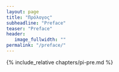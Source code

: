 ```yaml
---
layout: page
title: "Πρόλογος"
subheadline: "Preface"
teaser: "Preface"
header:
   image_fullwidth: ""
permalink: "/preface/"
---
```


{% include_relative chapters/pi-pre.md %}
